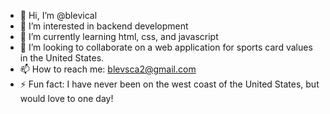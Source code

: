 - 👋 Hi, I’m @blevical
- 👀 I’m interested in backend development
- 🌱 I’m currently learning html, css, and javascript
- 💞️ I’m looking to collaborate on a web application for sports card values in the United States.
- 📫 How to reach me: blevsca2@gmail.com
- ⚡ Fun fact: I have never been on the west coast of the United States, but would love to one day!

<!---
blevical/blevical is a ✨ special ✨ repository because its `README.md` (this file) appears on your GitHub profile.
You can click the Preview link to take a look at your changes.
--->
